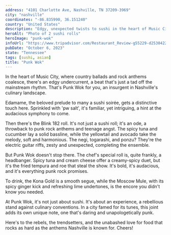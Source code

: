 ```yaml
---
address: "4101 Charlotte Ave, Nashville, TN 37209-3969"
city: "nashville"
coordinates: "-86.835990, 36.151240"
country: "United States"
description: "Edgy, unexpected twists to sushi in the heart of Music City"
heroAlt: "Photo of 2 sushi rolls"
heroImage: "punk-wok"
infoUrl: "https://www.tripadvisor.com/Restaurant_Review-g55229-d25304221-Reviews-Punk_Wok-Nashville_Davidson_County_Tennessee.html"
pubDate: "October 6, 2023"
state: "Tennessee"
tags: [sushi, asian]
title: "Punk Wok"
---
```


In the heart of Music City, where country ballads and rock anthems coalesce, there's an edgy undercurrent, a beat that's just a tad off the mainstream rhythm. That's Punk Wok for you, an insurgent in Nashville's culinary landscape.

Edamame, the beloved prelude to many a sushi soirée, gets a distinctive touch here. Sprinkled with 'pw salt', it's familiar, yet intriguing, a hint at the audacious symphony to come.

Then there's the Blink 182 roll. It's not just a sushi roll; it's an ode, a throwback to punk rock anthems and teenage angst. The spicy tuna and cucumber lay a solid bassline, while the yellowtail and avocado take the melody, soft and harmonious. The negi, togarashi, and ponzu? They're the electric guitar riffs, zesty and unexpected, completing the ensemble.

But Punk Wok doesn't stop there. The chef's special roll is, quite frankly, a headbanger. Spicy tuna and cream cheese offer a creamy-spicy duet, but it's the fried tempura and roe that steal the show. It's bold, it's audacious, and it's everything punk rock promises.

To drink, the Kona Gold is a smooth segue, while the Moscow Mule, with its spicy ginger kick and refreshing lime undertones, is the encore you didn't know you needed.

At Punk Wok, it's not just about sushi. It's about an experience, a rebellious stand against culinary conventions. In a city famed for its tunes, this joint adds its own unique note, one that's daring and unapologetically punk.

Here's to the rebels, the trendsetters, and the unabashed love for food that rocks as hard as the anthems Nashville is known for. Cheers!
